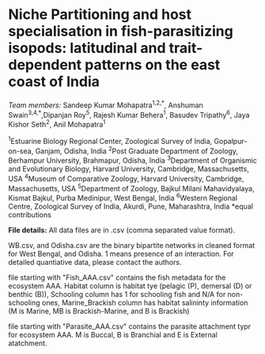 # Niche Partitioning and host specialisation in fish-parasitizing isopods: latitudinal and trait-dependent patterns on the east coast of India #

*Team members:* Sandeep Kumar Mohapatra<sup>1,2,\*</sup>, Anshuman Swain<sup>3,4,\*</sup>,Dipanjan Roy<sup>5</sup>, Rajesh Kumar Behera<sup>1</sup>, Basudev Tripathy<sup>6</sup>, Jaya Kishor Seth<sup>2</sup>,  Anil Mohapatra<sup>1</sup>

<sup>1</sup>Estuarine Biology Regional Center, Zoological Survey of India, Gopalpur-on-sea, Ganjam, Odisha, India
<sup>2</sup>Post Graduate Department of Zoology, Berhampur University, Brahmapur, Odisha, India
<sup>3</sup>Department of Organismic and Evolutionary Biology, Harvard University, Cambridge, Massachusetts, USA
<sup>4</sup>Museum of Comparative Zoology, Harvard University, Cambridge, Massachusetts, USA
<sup>5</sup>Department of Zoology, Bajkul Milani Mahavidyalaya, Kismat Bajkul, Purba Medinipur, West Bengal, India
<sup>6</sup>Western Regional Centre, Zoological Survey of India, Akurdi, Pune, Maharashtra, India
*equal contributions


**File details:**
All data files are in .csv (comma separated value format).

WB.csv, and Odisha.csv are the binary bipartite networks in cleaned format for West Bengal, and Odisha. 1 means presence of an interaction. For detailed quantiative data, please contact the authors.

file starting with "Fish_AAA.csv" contains the fish metadata for the ecosystem AAA. Habitat column is habitat tye (pelagic (P), demersal (D) or benthic (B)), Schooling column has 1 for schooling fish and N/A for non-schooling ones, Marine_Brackish column has habitat salininty information (M is Marine, MB is Brackish-Marine, and B is Brackish)

file starting with "Parasite_AAA.csv" contains the parasite attachment typr for ecosystem AAA. M is Buccal, B is Branchial and E is External atatchment.

